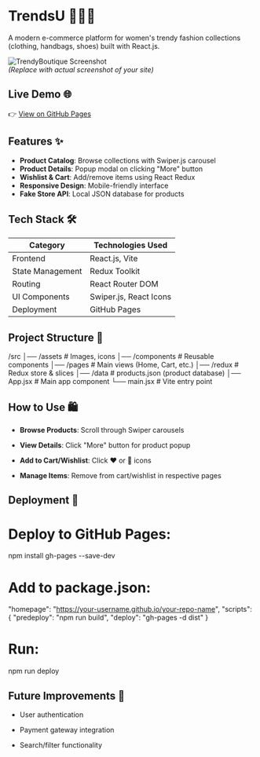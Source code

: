 # TrendsU 👗👜👠

A modern e-commerce platform for women's trendy fashion collections (clothing, handbags, shoes) built with React.js.

![TrendyBoutique Screenshot](https://via.placeholder.com/800x400?text=TrendyBoutique+Demo)  
_(Replace with actual screenshot of your site)_

## Live Demo 🌐

👉 [View on GitHub Pages](https://your-username.github.io/your-repo-name/)

## Features ✨

- **Product Catalog**: Browse collections with Swiper.js carousel
- **Product Details**: Popup modal on clicking "More" button
- **Wishlist & Cart**: Add/remove items using React Redux
- **Responsive Design**: Mobile-friendly interface
- **Fake Store API**: Local JSON database for products

## Tech Stack 🛠️

| Category         | Technologies Used      |
| ---------------- | ---------------------- |
| Frontend         | React.js, Vite         |
| State Management | Redux Toolkit          |
| Routing          | React Router DOM       |
| UI Components    | Swiper.js, React Icons |
| Deployment       | GitHub Pages           |

## Project Structure 📂

/src
│── /assets # Images, icons
│── /components # Reusable components
│── /pages # Main views (Home, Cart, etc.)
│── /redux # Redux store & slices
│── /data # products.json (product database)
│── App.jsx # Main app component
└── main.jsx # Vite entry point

## How to Use 🛍️

- **Browse Products**: Scroll through Swiper carousels

- **View Details**: Click "More" button for product popup

- **Add to Cart/Wishlist**: Click ❤️ or 🛒 icons

- **Manage Items**: Remove from cart/wishlist in respective pages

## Deployment 🚀

# Deploy to GitHub Pages:

npm install gh-pages --save-dev

# Add to package.json:

"homepage": "https://your-username.github.io/your-repo-name",
"scripts": {
"predeploy": "npm run build",
"deploy": "gh-pages -d dist"
}

# Run:

npm run deploy

## Future Improvements 🔮

- User authentication

- Payment gateway integration

- Search/filter functionality

